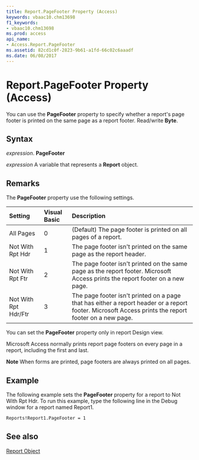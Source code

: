 ```yaml
---
title: Report.PageFooter Property (Access)
keywords: vbaac10.chm13698
f1_keywords:
- vbaac10.chm13698
ms.prod: access
api_name:
- Access.Report.PageFooter
ms.assetid: 82cd1c0f-2823-9b61-a1fd-66c02c6aaadf
ms.date: 06/08/2017
---
```



# Report.PageFooter Property (Access)

You can use the  **PageFooter** property to specify whether a report's page footer is printed on the same page as a report footer. Read/write **Byte**.


## Syntax

 _expression_. **PageFooter**

 _expression_ A variable that represents a **Report** object.


## Remarks

The  **PageFooter** property use the following settings.



|**Setting**|**Visual Basic**|**Description**|
|:-----|:-----|:-----|
|All Pages|0|(Default) The page footer is printed on all pages of a report.|
|Not With Rpt Hdr|1|The page footer isn't printed on the same page as the report header.|
|Not With Rpt Ftr|2|The page footer isn't printed on the same page as the report footer. Microsoft Access prints the report footer on a new page.|
|Not With Rpt Hdr/Ftr|3|The page footer isn't printed on a page that has either a report header or a report footer. Microsoft Access prints the report footer on a new page.|
You can set the  **PageFooter** property only in report Design view.

Microsoft Access normally prints report page footers on every page in a report, including the first and last.


 **Note**  When forms are printed, page footers are always printed on all pages.


## Example

The following example sets the  **PageFooter** property for a report to Not With Rpt Hdr. To run this example, type the following line in the Debug window for a report named Report1.


```vb
Reports!Report1.PageFooter = 1
```


## See also


[Report Object](Access.Report.md)

